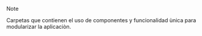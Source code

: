 > [!NOTE]
> Carpetas que contienen el uso de componentes y funcionalidad ùnica para modularizar la aplicaciòn.